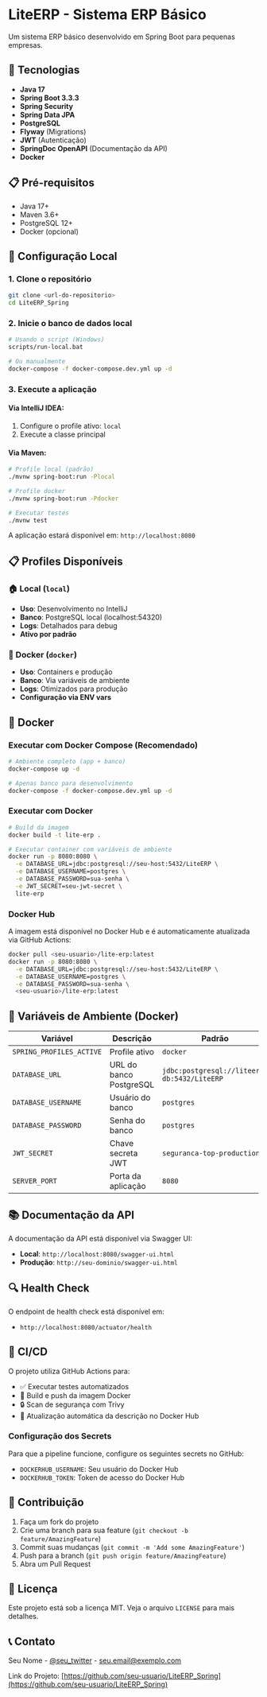 # LiteERP - Sistema ERP Básico

Um sistema ERP básico desenvolvido em Spring Boot para pequenas empresas.

## 🚀 Tecnologias

- **Java 17**
- **Spring Boot 3.3.3**
- **Spring Security**
- **Spring Data JPA**
- **PostgreSQL**
- **Flyway** (Migrations)
- **JWT** (Autenticação)
- **SpringDoc OpenAPI** (Documentação da API)
- **Docker**

## 📋 Pré-requisitos

- Java 17+
- Maven 3.6+
- PostgreSQL 12+
- Docker (opcional)

## 🔧 Configuração Local

### 1. Clone o repositório
```bash
git clone <url-do-repositorio>
cd LiteERP_Spring
```

### 2. Inicie o banco de dados local
```bash
# Usando o script (Windows)
scripts/run-local.bat

# Ou manualmente
docker-compose -f docker-compose.dev.yml up -d
```

### 3. Execute a aplicação

#### Via IntelliJ IDEA:
1. Configure o profile ativo: `local`
2. Execute a classe principal

#### Via Maven:
```bash
# Profile local (padrão)
./mvnw spring-boot:run -Plocal

# Profile docker
./mvnw spring-boot:run -Pdocker

# Executar testes
./mvnw test
```

A aplicação estará disponível em: `http://localhost:8080`

## 📋 Profiles Disponíveis

### 🏠 Local (`local`)
- **Uso**: Desenvolvimento no IntelliJ
- **Banco**: PostgreSQL local (localhost:54320)
- **Logs**: Detalhados para debug
- **Ativo por padrão**

### 🐳 Docker (`docker`)
- **Uso**: Containers e produção
- **Banco**: Via variáveis de ambiente
- **Logs**: Otimizados para produção
- **Configuração via ENV vars**



## 🐳 Docker

### Executar com Docker Compose (Recomendado)
```bash
# Ambiente completo (app + banco)
docker-compose up -d

# Apenas banco para desenvolvimento
docker-compose -f docker-compose.dev.yml up -d
```

### Executar com Docker
```bash
# Build da imagem
docker build -t lite-erp .

# Executar container com variáveis de ambiente
docker run -p 8080:8080 \
  -e DATABASE_URL=jdbc:postgresql://seu-host:5432/LiteERP \
  -e DATABASE_USERNAME=postgres \
  -e DATABASE_PASSWORD=sua-senha \
  -e JWT_SECRET=seu-jwt-secret \
  lite-erp
```

### Docker Hub
A imagem está disponível no Docker Hub e é automaticamente atualizada via GitHub Actions:

```bash
docker pull <seu-usuario>/lite-erp:latest
docker run -p 8080:8080 \
  -e DATABASE_URL=jdbc:postgresql://seu-host:5432/LiteERP \
  -e DATABASE_USERNAME=postgres \
  -e DATABASE_PASSWORD=sua-senha \
  <seu-usuario>/lite-erp:latest
```

## 🔧 Variáveis de Ambiente (Docker)

| Variável | Descrição | Padrão |
|----------|-----------|---------|
| `SPRING_PROFILES_ACTIVE` | Profile ativo | `docker` |
| `DATABASE_URL` | URL do banco PostgreSQL | `jdbc:postgresql://liteerp-db:5432/LiteERP` |
| `DATABASE_USERNAME` | Usuário do banco | `postgres` |
| `DATABASE_PASSWORD` | Senha do banco | `postgres` |
| `JWT_SECRET` | Chave secreta JWT | `seguranca-top-production` |
| `SERVER_PORT` | Porta da aplicação | `8080` |

## 📚 Documentação da API

A documentação da API está disponível via Swagger UI:
- **Local**: `http://localhost:8080/swagger-ui.html`
- **Produção**: `http://seu-dominio/swagger-ui.html`

## 🔍 Health Check

O endpoint de health check está disponível em:
- `http://localhost:8080/actuator/health`

## 🚀 CI/CD

O projeto utiliza GitHub Actions para:
- ✅ Executar testes automatizados
- 🐳 Build e push da imagem Docker
- 🔒 Scan de segurança com Trivy
- 📝 Atualização automática da descrição no Docker Hub

### Configuração dos Secrets

Para que a pipeline funcione, configure os seguintes secrets no GitHub:
- `DOCKERHUB_USERNAME`: Seu usuário do Docker Hub
- `DOCKERHUB_TOKEN`: Token de acesso do Docker Hub

## 🤝 Contribuição

1. Faça um fork do projeto
2. Crie uma branch para sua feature (`git checkout -b feature/AmazingFeature`)
3. Commit suas mudanças (`git commit -m 'Add some AmazingFeature'`)
4. Push para a branch (`git push origin feature/AmazingFeature`)
5. Abra um Pull Request

## 📄 Licença

Este projeto está sob a licença MIT. Veja o arquivo `LICENSE` para mais detalhes.

## 📞 Contato

Seu Nome - [@seu_twitter](https://twitter.com/seu_twitter) - seu.email@exemplo.com

Link do Projeto: [https://github.com/seu-usuario/LiteERP_Spring](https://github.com/seu-usuario/LiteERP_Spring)
